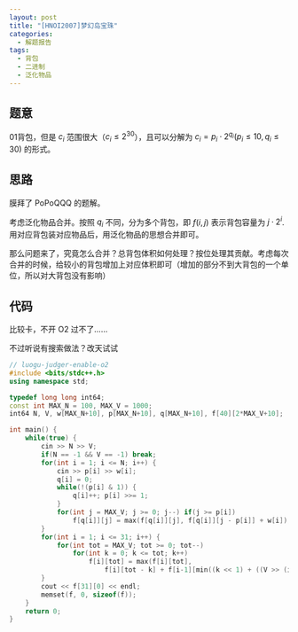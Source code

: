 ```yaml
---
layout: post
title: "[HNOI2007]梦幻岛宝珠"
categories:
  - 解题报告
tags:
  - 背包
  - 二进制
  - 泛化物品
---
```


## 题意

01背包，但是 $c_i$ 范围很大（$c_i \le 2^{30}$），且可以分解为 $c_i = p_i \cdot 2^{q_i} (p_i \le 10, q_i \le 30)$ 的形式。

## 思路

膜拜了 PoPoQQQ 的题解。

考虑泛化物品合并。按照 $q_i$ 不同，分为多个背包，即 $f(i, j)$ 表示背包容量为 $j \cdot 2^i$. 用对应背包装对应物品后，用泛化物品的思想合并即可。

那么问题来了，究竟怎么合并？总背包体积如何处理？按位处理其贡献。考虑每次合并的时候，给较小的背包增加上对应体积即可（增加的部分不到大背包的一个单位，所以对大背包没有影响）

## 代码

比较卡，不开 O2 过不了……

不过听说有搜索做法？改天试试

```cpp
// luogu-judger-enable-o2
#include <bits/stdc++.h>
using namespace std;

typedef long long int64;
const int MAX_N = 100, MAX_V = 1000;
int64 N, V, w[MAX_N+10], p[MAX_N+10], q[MAX_N+10], f[40][2*MAX_V+10];

int main() {
    while(true) {
        cin >> N >> V;
        if(N == -1 && V == -1) break;
        for(int i = 1; i <= N; i++) {
            cin >> p[i] >> w[i];
            q[i] = 0;
            while(!(p[i] & 1)) {
                q[i]++; p[i] >>= 1;
            }
            for(int j = MAX_V; j >= 0; j--) if(j >= p[i])
                f[q[i]][j] = max(f[q[i]][j], f[q[i]][j - p[i]] + w[i]);
        }
        for(int i = 1; i <= 31; i++) {
            for(int tot = MAX_V; tot >= 0; tot--)
                for(int k = 0; k <= tot; k++)
                    f[i][tot] = max(f[i][tot], 
                        f[i][tot - k] + f[i-1][min((k << 1) + ((V >> (i-1)) & 1), (int64)MAX_V)]);
        }
        cout << f[31][0] << endl;
        memset(f, 0, sizeof(f));
    }
    return 0;
}
```


